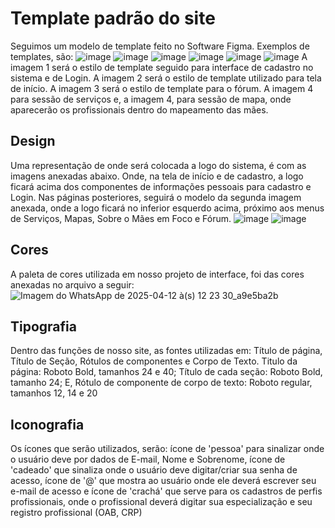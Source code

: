# Template padrão do site
 Seguimos um modelo de template feito no Software Figma. Exemplos de templates, são:
 ![image](https://github.com/user-attachments/assets/e1c9fd07-04b1-40e9-9866-95f90df0c59f)
 ![image](https://github.com/user-attachments/assets/a71a5d65-f8e2-409c-86ce-451d0542f5de)
 ![image](https://github.com/user-attachments/assets/f7ab92e4-68aa-46da-a994-71a2dca452a5)
 ![image](https://github.com/user-attachments/assets/adfdcabf-df5e-4b60-b71c-894bfdf2fbdb)
 ![image](https://github.com/user-attachments/assets/2e2215be-93d1-4671-8dd8-9f7bab8d8105)
 ![image](https://github.com/user-attachments/assets/68949089-775f-4d5a-bbdf-b34c82d4c8d7)
A imagem 1 será o estilo de template seguido para interface de cadastro no sistema e de Login. A imagem 2 será o estilo de template utilizado para tela de início. A imagem 3 será o estilo de template para o fórum. A imagem 4 para sessão de serviços e, a imagem 4, para sessão de mapa, onde aparecerão os profissionais dentro do mapeamento das mães.

## Design

Uma representação de onde será colocada a logo do sistema, é com as imagens anexadas abaixo. Onde, na tela de início e de cadastro, a logo ficará acima dos componentes de informações pessoais para cadastro e Login. Nas páginas posteriores, seguirá o modelo da segunda imagem anexada, onde a logo ficará no inferior esquerdo acima, próximo aos menus de Serviços, Mapas, Sobre o Mães em Foco e Fórum.
![image](https://github.com/user-attachments/assets/a239379e-e318-4bf6-a0ed-529809d63f5f)
![image](https://github.com/user-attachments/assets/083a7863-22a8-4a80-b2a7-463bc99b5e2f)


## Cores
A paleta de cores utilizada em nosso projeto de interface, foi das cores anexadas no arquivo a seguir:
![Imagem do WhatsApp de 2025-04-12 à(s) 12 23 30_a9e5ba2b](https://github.com/user-attachments/assets/70a649e0-5840-4c46-8e52-165870bf9ced)



## Tipografia

Dentro das funções de nosso site, as fontes utilizadas em: Título de página, Título de Seção, Rótulos de componentes e Corpo de Texto.
Titulo da página: Roboto Bold, tamanhos 24 e 40; 
Título de cada seção: Roboto Bold, tamanho 24; 
E, Rótulo de componente de corpo de texto: Roboto regular, tamanhos 12, 14 e 20

## Iconografia

Os ícones que serão utilizados, serão: ícone de 'pessoa' para sinalizar onde o usuário deve por dados de E-mail, Nome e Sobrenome, ícone de 'cadeado' que sinaliza onde o usuário deve digitar/criar sua senha de acesso, ícone de '@' que mostra ao usuário onde ele deverá escrever seu e-mail de acesso e ícone de 'crachá' que serve para os cadastros de perfis profissionais, onde o profissional deverá digitar sua especialização e seu registro profissional (OAB, CRP)
